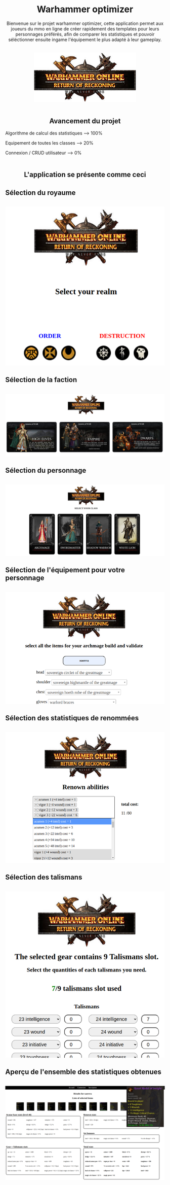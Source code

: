 <h1 style="text-align:center;"> Warhammer optimizer </h1>

<p style="text-align:center;">Bienvenue sur le projet warhammer optimizer, cette application permet aux joueurs du mmo en ligne de créer rapidement des templates pour leurs personnages préférés, afin de comparer les statistiques et pouvoir séléctionner ensuite ingame l'équipement le plus adapté à leur gameplay.</p>

<div style="display:flex; justify-content:center; margin-top: 2rem;"> 
    <img style ="align:center;" src="Warhammer-optimiser/public/asset/images/logo.jpeg" alt=""> 
</div>

<h2 style="text-align:center; margin-top:3rem;"> Avancement du projet </h2>
<p>Algorithme de calcul des statistiques --> 100% </p>
<p>Equipement de toutes les classes --> 20% </p>
<p>Connexion / CRUD utilisateur --> 0% </p>


<center><h2 style="text-align:center; margin-top:3rem;">L'application se présente comme ceci </h2></center>

<h2 style="margin-top:2rem;"> Sélection du royaume </h2>
<div style="display:flex; justify-content:center; margin-top: 2rem;"> 
    <img style ="align:center;" src="Warhammer-optimiser/docs preview/realm.png" alt=""> 
</div>

<h2 style="margin-top:2rem;"> Sélection de la faction</h2>
<div style="display:flex; justify-content:center; margin-top: 2rem;"> 
    <img style ="align:center;" src="Warhammer-optimiser/docs preview/race.png" alt="">
</div>

<h2 style="margin-top:2rem;"> Sélection du personnage</h2>
<div style="display:flex; justify-content:center; margin-top: 2rem;"> 
    <img style ="align:center;" src="Warhammer-optimiser/docs preview/class.png" alt=""> 
</div>

<h2 style="margin-top:2rem;"> Sélection de l'équipement pour votre personnage</h2>
<div style="display:flex; justify-content:center; margin-top: 2rem;"> 
    <img style ="align:center;" src="Warhammer-optimiser/docs preview/gear.png" alt=""> 
</div>

<h2 style="margin-top:2rem;"> Sélection des statistiques de renommées</h2>
<div style="display:flex; justify-content:center; margin-top: 2rem;"> 
    <img style ="align:center;" src="Warhammer-optimiser/docs preview/renown.png" alt=""> 
</div>

<h2 style="margin-top:2rem;"> Sélection des talismans</h2>
<div style="display:flex; justify-content:center; margin-top: 2rem;"> 
    <img style ="align:center;" src="Warhammer-optimiser/docs preview/talismans.png" alt=""> 
</div>

<h2 style="margin-top:2rem;"> Aperçu de l'ensemble des statistiques obtenues</h2>
<div style="display:flex; justify-content:center; margin-top: 2rem;"> 
    <img style ="align:center;" src="Warhammer-optimiser/docs preview/results.png" alt=""> 
</div>



